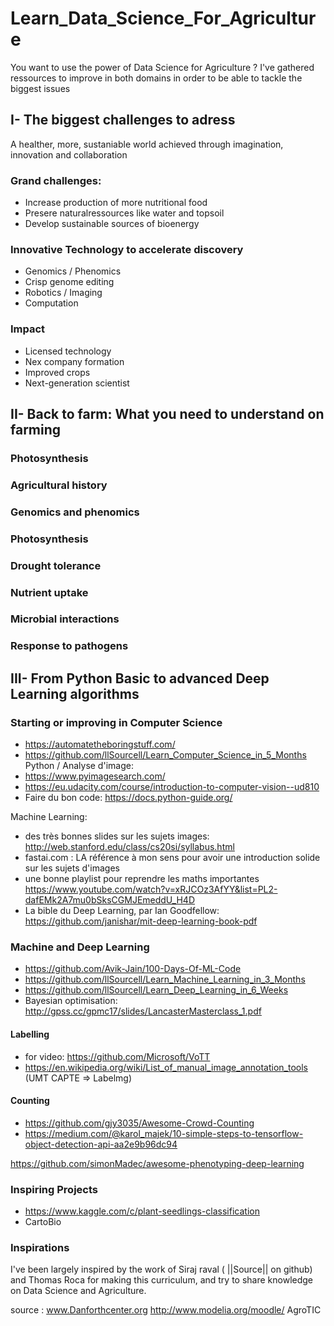 # Learn_Data_Science_For_Agriculture

You want to use the power of Data Science for Agriculture ? I've gathered ressources to improve in both domains in order to be able to tackle the biggest issues


## I- The biggest challenges to adress 

A healther, more, sustaniable world achieved through imagination, innovation and collaboration 

### Grand challenges: 
- Increase production of more nutritional food 
- Presere naturalressources like water and topsoil 
- Develop sustainable sources of bioenergy 

### Innovative Technology to accelerate discovery 
- Genomics / Phenomics 
- Crisp genome editing 
- Robotics / Imaging 
- Computation 

### Impact  
- Licensed technology 
- Nex company formation 
- Improved crops 
- Next-generation scientist 

## II- Back to farm: What you need to understand on farming
### Photosynthesis
### Agricultural history
### Genomics and phenomics
### Photosynthesis 
### Drought tolerance 
### Nutrient uptake 
### Microbial interactions 
### Response to pathogens 

## III- From Python Basic to advanced Deep Learning algorithms 

### Starting or improving in Computer Science
- https://automatetheboringstuff.com/
- https://github.com/llSourcell/Learn_Computer_Science_in_5_Months
Python / Analyse d'image:
- https://www.pyimagesearch.com/
- https://eu.udacity.com/course/introduction-to-computer-vision--ud810
- Faire du bon code: https://docs.python-guide.org/

Machine Learning:
- des très bonnes slides sur  les sujets images: http://web.stanford.edu/class/cs20si/syllabus.html
- fastai.com : LA référence à mon sens pour avoir une introduction solide sur les sujets d'images
- une bonne playlist pour reprendre les maths importantes https://www.youtube.com/watch?v=xRJCOz3AfYY&list=PL2-dafEMk2A7mu0bSksCGMJEmeddU_H4D
- La bible du Deep Learning, par Ian Goodfellow: https://github.com/janishar/mit-deep-learning-book-pdf


### Machine and Deep Learning
- https://github.com/Avik-Jain/100-Days-Of-ML-Code
- https://github.com/llSourcell/Learn_Machine_Learning_in_3_Months
- https://github.com/llSourcell/Learn_Deep_Learning_in_6_Weeks
- Bayesian optimisation: http://gpss.cc/gpmc17/slides/LancasterMasterclass_1.pdf


#### Labelling
- for video: https://github.com/Microsoft/VoTT
- https://en.wikipedia.org/wiki/List_of_manual_image_annotation_tools
(UMT CAPTE => Labelmg)

#### Counting
- https://github.com/gjy3035/Awesome-Crowd-Counting
- https://medium.com/@karol_majek/10-simple-steps-to-tensorflow-object-detection-api-aa2e9b96dc94

https://github.com/simonMadec/awesome-phenotyping-deep-learning


### Inspiring Projects
- https://www.kaggle.com/c/plant-seedlings-classification
- CartoBio

### Inspirations

I've been largely inspired by the work of Siraj raval ( ||Source|| on github) and Thomas Roca for making this curriculum, and try to share knowledge on Data Science and Agriculture.


source : www.Danforthcenter.org 
http://www.modelia.org/moodle/
AgroTIC


